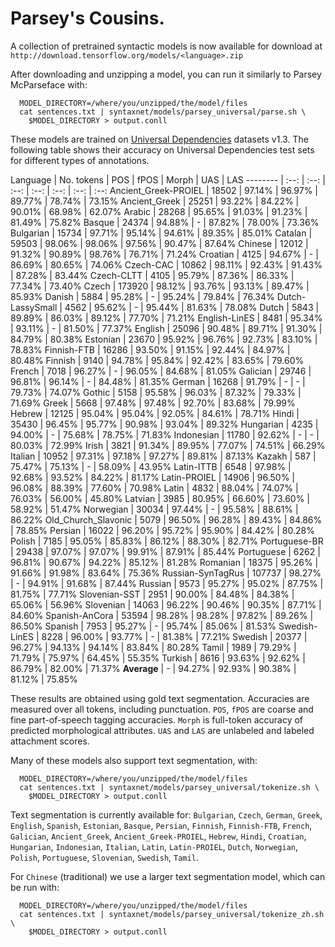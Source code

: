 # Parsey's Cousins.

A collection of pretrained syntactic models is now available for download at
`http://download.tensorflow.org/models/<language>.zip`

After downloading and unzipping a model, you can run it similarly to
Parsey McParseface with:

```shell
  MODEL_DIRECTORY=/where/you/unzipped/the/model/files
  cat sentences.txt | syntaxnet/models/parsey_universal/parse.sh \
    $MODEL_DIRECTORY > output.conll
```

These models are trained on
[Universal Dependencies](http://universaldependencies.org/) datasets v1.3.
The following table shows their accuracy on Universal
Dependencies test sets for different types of annotations.

Language | No. tokens | POS | fPOS | Morph | UAS | LAS
--------  | :--: | :--: | :--: | :--: | :--: | :--: | :--:
Ancient_Greek-PROIEL | 18502 | 97.14% | 96.97% | 89.77% | 78.74% | 73.15%
Ancient_Greek | 25251 | 93.22% | 84.22% | 90.01% | 68.98% | 62.07%
Arabic | 28268 | 95.65% | 91.03% | 91.23% | 81.49% | 75.82%
Basque | 24374 | 94.88% | - | 87.82% | 78.00% | 73.36%
Bulgarian | 15734 | 97.71% | 95.14% | 94.61% | 89.35% | 85.01%
Catalan | 59503 | 98.06% | 98.06% | 97.56% | 90.47% | 87.64%
Chinese | 12012 | 91.32% | 90.89% | 98.76% | 76.71% | 71.24%
Croatian | 4125 | 94.67% | - | 86.69% | 80.65% | 74.06%
Czech-CAC | 10862 | 98.11% | 92.43% | 91.43% | 87.28% | 83.44%
Czech-CLTT | 4105 | 95.79% | 87.36% | 86.33% | 77.34% | 73.40%
Czech | 173920 | 98.12% | 93.76% | 93.13% | 89.47% | 85.93%
Danish | 5884 | 95.28% | - | 95.24% | 79.84% | 76.34%
Dutch-LassySmall | 4562 | 95.62% | - | 95.44% | 81.63% | 78.08%
Dutch | 5843 | 89.89% | 86.03% | 89.12% | 77.70% | 71.21%
English-LinES | 8481 | 95.34% | 93.11% | - | 81.50% | 77.37%
English | 25096 | 90.48% | 89.71% | 91.30% | 84.79% | 80.38%
Estonian | 23670 | 95.92% | 96.76% | 92.73% | 83.10% | 78.83%
Finnish-FTB | 16286 | 93.50% | 91.15% | 92.44% | 84.97% | 80.48%
Finnish | 9140 | 94.78% | 95.84% | 92.42% | 83.65% | 79.60%
French | 7018 | 96.27% | - | 96.05% | 84.68% | 81.05%
Galician | 29746 | 96.81% | 96.14% | - | 84.48% | 81.35%
German | 16268 | 91.79% | - | - | 79.73% | 74.07%
Gothic | 5158 | 95.58% | 96.03% | 87.32% | 79.33% | 71.69%
Greek | 5668 | 97.48% | 97.48% | 92.70% | 83.68% | 79.99%
Hebrew | 12125 | 95.04% | 95.04% | 92.05% | 84.61% | 78.71%
Hindi | 35430 | 96.45% | 95.77% | 90.98% | 93.04% | 89.32%
Hungarian | 4235 | 94.00% | - | 75.68% | 78.75% | 71.83%
Indonesian | 11780 | 92.62% | - | - | 80.03% | 72.99%
Irish | 3821 | 91.34% | 89.95% | 77.07% | 74.51% | 66.29%
Italian | 10952 | 97.31% | 97.18% | 97.27% | 89.81% | 87.13%
Kazakh | 587 | 75.47% | 75.13% | - | 58.09% | 43.95%
Latin-ITTB | 6548 | 97.98% | 92.68% | 93.52% | 84.22% | 81.17%
Latin-PROIEL | 14906 | 96.50% | 96.08% | 88.39% | 77.60% | 70.98%
Latin | 4832 | 88.04% | 74.07% | 76.03% | 56.00% | 45.80%
Latvian | 3985 | 80.95% | 66.60% | 73.60% | 58.92% | 51.47%
Norwegian | 30034 | 97.44% | - | 95.58% | 88.61% | 86.22%
Old_Church_Slavonic | 5079 | 96.50% | 96.28% | 89.43% | 84.86% | 78.85%
Persian | 16022 | 96.20% | 95.72% | 95.90% | 84.42% | 80.28%
Polish | 7185 | 95.05% | 85.83% | 86.12% | 88.30% | 82.71%
Portuguese-BR | 29438 | 97.07% | 97.07% | 99.91% | 87.91% | 85.44%
Portuguese | 6262 | 96.81% | 90.67% | 94.22% | 85.12% | 81.28%
Romanian | 18375 | 95.26% | 91.66% | 91.98% | 83.64% | 75.36%
Russian-SynTagRus | 107737 | 98.27% | - | 94.91% | 91.68% | 87.44%
Russian | 9573 | 95.27% | 95.02% | 87.75% | 81.75% | 77.71%
Slovenian-SST | 2951 | 90.00% | 84.48% | 84.38% | 65.06% | 56.96%
Slovenian | 14063 | 96.22% | 90.46% | 90.35% | 87.71% | 84.60%
Spanish-AnCora | 53594 | 98.28% | 98.28% | 97.82% | 89.26% | 86.50%
Spanish | 7953 | 95.27% | - | 95.74% | 85.06% | 81.53%
Swedish-LinES | 8228 | 96.00% | 93.77% | - | 81.38% | 77.21%
Swedish | 20377 | 96.27% | 94.13% | 94.14% | 83.84% | 80.28%
Tamil | 1989 | 79.29% | 71.79% | 75.97% | 64.45% | 55.35%
Turkish | 8616 | 93.63% | 92.62% | 86.79% | 82.00% | 71.37%
**Average** | - | 94.27% | 92.93% | 90.38% | 81.12% | 75.85%

These results are obtained using gold text segmentation. Accuracies are measured
over all tokens, including punctuation. `POS`, `fPOS` are coarse and fine
part-of-speech tagging accuracies. `Morph` is full-token accuracy of predicted
morphological attributes. `UAS` and `LAS` are unlabeled and labeled attachment
scores.

Many of these models also support text segmentation, with:

```shell
  MODEL_DIRECTORY=/where/you/unzipped/the/model/files
  cat sentences.txt | syntaxnet/models/parsey_universal/tokenize.sh \
    $MODEL_DIRECTORY > output.conll
```

Text segmentation is currently available for:
`Bulgarian`, `Czech`, `German`, `Greek`, `English`, `Spanish`, `Estonian`,
`Basque`, `Persian`, `Finnish`, `Finnish-FTB`, `French`, `Galician`,
`Ancient_Greek`, `Ancient_Greek-PROIEL`, `Hebrew`, `Hindi`, `Croatian`,
`Hungarian`, `Indonesian`, `Italian`, `Latin`, `Latin-PROIEL`, `Dutch`,
`Norwegian`, `Polish`, `Portuguese`, `Slovenian`, `Swedish`, `Tamil`.

For `Chinese` (traditional) we use a larger text segmentation
model, which can be run with:

```shell
  MODEL_DIRECTORY=/where/you/unzipped/the/model/files
  cat sentences.txt | syntaxnet/models/parsey_universal/tokenize_zh.sh \
    $MODEL_DIRECTORY > output.conll
```
